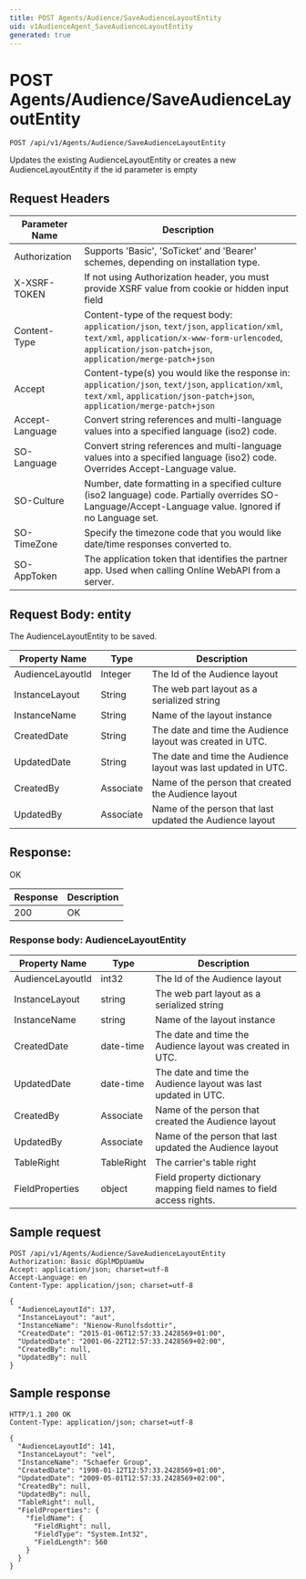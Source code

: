 ```yaml
---
title: POST Agents/Audience/SaveAudienceLayoutEntity
uid: v1AudienceAgent_SaveAudienceLayoutEntity
generated: true
---
```


# POST Agents/Audience/SaveAudienceLayoutEntity

```http
POST /api/v1/Agents/Audience/SaveAudienceLayoutEntity
```

Updates the existing AudienceLayoutEntity or creates a new AudienceLayoutEntity if the id parameter is empty








## Request Headers

| Parameter Name | Description |
|----------------|-------------|
| Authorization  | Supports 'Basic', 'SoTicket' and 'Bearer' schemes, depending on installation type. |
| X-XSRF-TOKEN   | If not using Authorization header, you must provide XSRF value from cookie or hidden input field |
| Content-Type | Content-type of the request body: `application/json`, `text/json`, `application/xml`, `text/xml`, `application/x-www-form-urlencoded`, `application/json-patch+json`, `application/merge-patch+json` |
| Accept         | Content-type(s) you would like the response in: `application/json`, `text/json`, `application/xml`, `text/xml`, `application/json-patch+json`, `application/merge-patch+json` |
| Accept-Language | Convert string references and multi-language values into a specified language (iso2) code. |
| SO-Language | Convert string references and multi-language values into a specified language (iso2) code. Overrides Accept-Language value. |
| SO-Culture | Number, date formatting in a specified culture (iso2 language) code. Partially overrides SO-Language/Accept-Language value. Ignored if no Language set. |
| SO-TimeZone | Specify the timezone code that you would like date/time responses converted to. |
| SO-AppToken | The application token that identifies the partner app. Used when calling Online WebAPI from a server. |

## Request Body: entity 

The AudienceLayoutEntity to be saved. 

| Property Name | Type |  Description |
|----------------|------|--------------|
| AudienceLayoutId | Integer | The Id of the Audience layout |
| InstanceLayout | String | The web part layout as a serialized string |
| InstanceName | String | Name of the layout instance |
| CreatedDate | String | The date and time the Audience layout was created  in UTC. |
| UpdatedDate | String | The date and time the Audience layout was last updated  in UTC. |
| CreatedBy | Associate | Name of the person that created the Audience layout |
| UpdatedBy | Associate | Name of the person that last updated the Audience layout |

## Response:

OK

| Response | Description |
|----------------|-------------|
| 200 | OK |

### Response body: AudienceLayoutEntity

| Property Name | Type |  Description |
|----------------|------|--------------|
| AudienceLayoutId | int32 | The Id of the Audience layout |
| InstanceLayout | string | The web part layout as a serialized string |
| InstanceName | string | Name of the layout instance |
| CreatedDate | date-time | The date and time the Audience layout was created  in UTC. |
| UpdatedDate | date-time | The date and time the Audience layout was last updated  in UTC. |
| CreatedBy | Associate | Name of the person that created the Audience layout |
| UpdatedBy | Associate | Name of the person that last updated the Audience layout |
| TableRight | TableRight | The carrier's table right |
| FieldProperties | object | Field property dictionary mapping field names to field access rights. |

## Sample request

```http!
POST /api/v1/Agents/Audience/SaveAudienceLayoutEntity
Authorization: Basic dGplMDpUamUw
Accept: application/json; charset=utf-8
Accept-Language: en
Content-Type: application/json; charset=utf-8

{
  "AudienceLayoutId": 137,
  "InstanceLayout": "aut",
  "InstanceName": "Nienow-Runolfsdottir",
  "CreatedDate": "2015-01-06T12:57:33.2428569+01:00",
  "UpdatedDate": "2001-06-22T12:57:33.2428569+02:00",
  "CreatedBy": null,
  "UpdatedBy": null
}
```

## Sample response

```http_
HTTP/1.1 200 OK
Content-Type: application/json; charset=utf-8

{
  "AudienceLayoutId": 141,
  "InstanceLayout": "vel",
  "InstanceName": "Schaefer Group",
  "CreatedDate": "1998-01-12T12:57:33.2428569+01:00",
  "UpdatedDate": "2009-05-01T12:57:33.2428569+02:00",
  "CreatedBy": null,
  "UpdatedBy": null,
  "TableRight": null,
  "FieldProperties": {
    "fieldName": {
      "FieldRight": null,
      "FieldType": "System.Int32",
      "FieldLength": 560
    }
  }
}
```